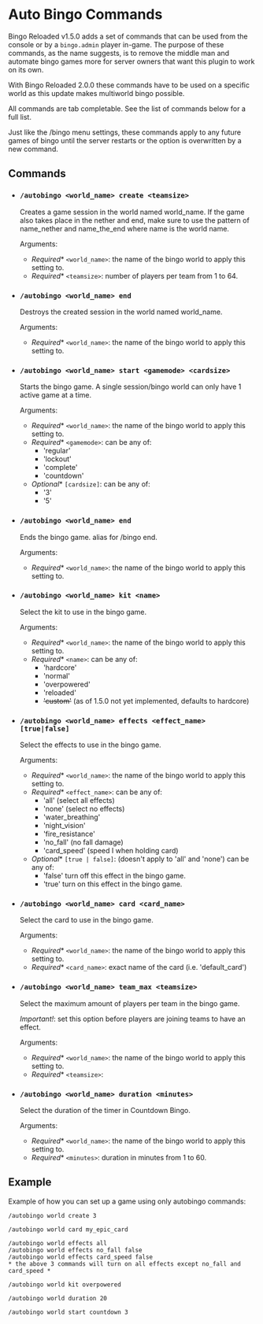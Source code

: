 # Auto Bingo Commands

Bingo Reloaded v1.5.0 adds a set of commands that can be used from the console or by a `bingo.admin` player in-game. The
purpose of these commands, as the name suggests, is to remove the middle man and automate bingo games more for server
owners that want this plugin to work on its own.

With Bingo Reloaded 2.0.0 these commands have to be used on a specific world as this update makes multiworld bingo
possible.

All commands are tab completable. See the list of commands below for a full list.

Just like the /bingo menu settings, these commands apply to any future games of bingo until the server restarts or the
option is overwritten by a new command.

## Commands

- ### `/autobingo <world_name> create <teamsize>`
  Creates a game session in the world named world_name.
  If the game also takes place in the nether and end, make sure to use the pattern of name_nether and name_the_end where
  name is the world name.

  Arguments:
    - *Required** `<world_name>`: the name of the bingo world to apply this setting to.
    - *Required** `<teamsize>`: number of players per team from 1 to 64.

- ### `/autobingo <world_name> end`
  Destroys the created session in the world named world_name.

  Arguments:
    - *Required** `<world_name>`: the name of the bingo world to apply this setting to.

- ### `/autobingo <world_name> start <gamemode> <cardsize>`
  Starts the bingo game. A single session/bingo world can only have 1 active game at a time.

  Arguments:
    - *Required** `<world_name>`: the name of the bingo world to apply this setting to.
    - *Required** `<gamemode>`: can be any of:
        - 'regular'
        - 'lockout'
        - 'complete'
        - 'countdown'
    - *Optional** `[cardsize]`: can be any of:
        - '3'
        - '5'

- ### `/autobingo <world_name> end`
  Ends the bingo game. alias for /bingo end.

  Arguments:
    - *Required** `<world_name>`: the name of the bingo world to apply this setting to.

- ### `/autobingo <world_name> kit <name>`
  Select the kit to use in the bingo game.

  Arguments:
    - *Required** `<world_name>`: the name of the bingo world to apply this setting to.
    - *Required** `<name>`: can be any of:
        - 'hardcore'
        - 'normal'
        - 'overpowered'
        - 'reloaded'
        - ~~'custom'~~ (as of 1.5.0 not yet implemented, defaults to hardcore)

- ### `/autobingo <world_name> effects <effect_name> [true|false]`
  Select the effects to use in the bingo game.

  Arguments:
    - *Required** `<world_name>`: the name of the bingo world to apply this setting to.
    - *Required** `<effect_name>`: can be any of:
        - 'all' (select all effects)
        - 'none' (select no effects)
        - 'water_breathing'
        - 'night_vision'
        - 'fire_resistance'
        - 'no_fall' (no fall damage)
        - 'card_speed' (speed I when holding card)
    - *Optional** `[true | false]`: (doesn't apply to 'all' and 'none') can be any of:
        - 'false' turn off this effect in the bingo game.
        - 'true' turn on this effect in the bingo game.

- ### `/autobingo <world_name> card <card_name>`
  Select the card to use in the bingo game.

  Arguments:
    - *Required** `<world_name>`: the name of the bingo world to apply this setting to.
    - *Required** `<card_name>`: exact name of the card (i.e. 'default_card')

- ### `/autobingo <world_name> team_max <teamsize>`
  Select the maximum amount of players per team in the bingo game.

  *Important!*: set this option before players are joining teams to have an effect.

  Arguments:
    - *Required** `<world_name>`: the name of the bingo world to apply this setting to.
    - *Required** `<teamsize>`:

- ### `/autobingo <world_name> duration <minutes>`
  Select the duration of the timer in Countdown Bingo.

  Arguments:
    - *Required** `<world_name>`: the name of the bingo world to apply this setting to.
    - *Required** `<minutes>`: duration in minutes from 1 to 60.

## Example

Example of how you can set up a game using only autobingo commands:

```
/autobingo world create 3

/autobingo world card my_epic_card

/autobingo world effects all
/autobingo world effects no_fall false
/autobingo world effects card_speed false
* the above 3 commands will turn on all effects except no_fall and card_speed *

/autobingo world kit overpowered

/autobingo world duration 20

/autobingo world start countdown 3

```
